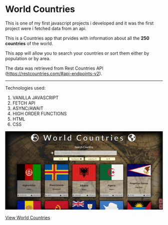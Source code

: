 # World Countries 

This is one of my first javascript projects i developed and it was the first project were i fetched data from an api.

This is a Countries app that prvides with information about all the **250 countries** of the world.

This app will allow you to search your countries or sort them either by population or by area.

The data was retrieved from Rest Countries API (https://restcountries.com/#api-endpoints-v2).

---

Technologies used:

1. VANILLA JAVASCRIPT
2. FETCH API 
3. ASYNC/AWAIT
4. HIGH ORDER FUNCTIONS
5. HTML
6. CSS

![Preview](/images/preview.png)

[View World Countries](https://world-countries-database.netlify.app/ "World Countries")




